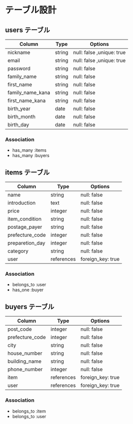# テーブル設計

## users テーブル

| Column              | Type   | Options                   |
| ------------------- | ------ | ------------------------- |
| nickname            | string | null: false ,unique: true |
| email               | string | null: false ,unique: true |
| password            | string | null: false               |
| family_name         | string | null: false               |
| first_name          | string | null: false               |
| family_name_kana    | string | null: false               |
| first_name_kana     | string | null: false               |
| birth_year          | date   | null: false               |
| birth_month         | date   | null: false               |
| birth_day           | date   | null: false               |

### Association

- has_many :items
- has_many :buyers

## items テーブル

| Column               | Type       | Options           |
| -------------------- | ---------- | ----------------- |
| name                 | string     | null: false       |
| introduction         | text       | null: false       |
| price                | integer    | null: false       |
| item_condition       | string     | null: false       |
| postage_payer        | string     | null: false       |
| prefecture_code      | integer    | null: false       |
| preparetion_day      | integer    | null: false       |
| category             | string     | null: false       |
| user                 | references | foreign_key: true |

### Association

- belongs_to :user
- has_one :buyer

## buyers テーブル

| Column            | Type       | Options           |
| ----------------- | ---------- | ----------------- |
| post_code         | integer    | null: false       |
| prefecture_code   | integer    | null: false       |
| city              | string     | null: false       |
| house_number      | string     | null: false       |
| building_name     | string     | null: false       |
| phone_number      | integer    | null: false       |
| item              | references | foreign_key: true |
| user              | references | foreign_key: true |

### Association

- belongs_to :item
- belongs_to :user

